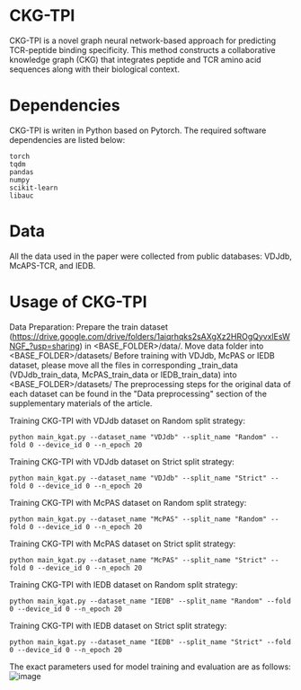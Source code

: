 # CKG-TPI
CKG-TPI is a novel graph neural network-based approach for predicting TCR-peptide binding specificity. This method constructs a collaborative knowledge graph (CKG) that integrates peptide and TCR amino acid sequences along with their biological context.

# Dependencies
CKG-TPI is writen in Python based on Pytorch. The required software dependencies are listed below:
```
torch
tqdm
pandas
numpy
scikit-learn
libauc
```

# Data
All the data used in the paper were collected from public databases: VDJdb, McAPS-TCR, and IEDB.

# Usage of CKG-TPI
Data Preparation:
Prepare the train dataset (https://drive.google.com/drive/folders/1aiqrhqks2sAXgXz2HROgQyvxlEsWNGF_?usp=sharing) in <BASE_FOLDER>/data/.
Move data folder into <BASE_FOLDER>/datasets/
Before training with VDJdb, McPAS or IEDB dataset, please move all the files in corresponding <dataset>_train_data (VDJdb_train_data, McPAS_train_data or IEDB_train_data) into <BASE_FOLDER>/datasets/
The preprocessing steps for the original data of each dataset can be found in the "Data preprocessing" section of the supplementary materials of the article.

Training CKG-TPI with VDJdb dataset on Random split strategy:
```
python main_kgat.py --dataset_name "VDJdb" --split_name "Random" --fold 0 --device_id 0 --n_epoch 20
```
Training CKG-TPI with VDJdb dataset on Strict split strategy:
```
python main_kgat.py --dataset_name "VDJdb" --split_name "Strict" --fold 0 --device_id 0 --n_epoch 20
```
Training CKG-TPI with McPAS dataset on Random split strategy:
```
python main_kgat.py --dataset_name "McPAS" --split_name "Random" --fold 0 --device_id 0 --n_epoch 20
```
Training CKG-TPI with McPAS dataset on Strict split strategy:
```
python main_kgat.py --dataset_name "McPAS" --split_name "Strict" --fold 0 --device_id 0 --n_epoch 20
```
Training CKG-TPI with IEDB dataset on Random split strategy:
```
python main_kgat.py --dataset_name "IEDB" --split_name "Random" --fold 0 --device_id 0 --n_epoch 20
```
Training CKG-TPI with IEDB dataset on Strict split strategy:
```
python main_kgat.py --dataset_name "IEDB" --split_name "Strict" --fold 0 --device_id 0 --n_epoch 20
```

The exact parameters used for model training and evaluation are as follows:
![image](https://github.com/user-attachments/assets/4c66fc63-10ce-49af-b639-51081700f508)




